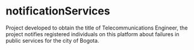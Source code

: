 # notificationServices
Project developed to obtain the title of Telecommunications Engineer, the project notifies registered individuals on this platform about failures in public services for the city of Bogota.
